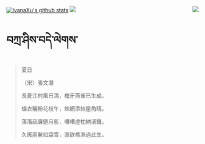 [![IvanaXu's github stats](https://github-readme-stats.vercel.app/api?username=IvanaXu&show_icons=true&theme=vue-dark)](https://github.com/anuraghazra/github-readme-stats)
<img align="right" src="https://github-readme-stats.vercel.app/api/top-langs/?username=IvanaXu&langs_count=7&theme=graywhite" />
<img src="https://github-readme-stats.vercel.app/api/wakatime?username=IvanaXu&layout=compact&langs_count=6&theme=vue-dark&&custom_title=Programming Times(Jul 29 2021-)" />
# བཀྲ་ཤིས་བདེ་ལེགས་
> 夏日
> 
> （宋）張文潛
> 
> 長夏江村風日清，檐牙燕雀已生成。
> 
> 蝶衣曬粉花枝午，蛛網添絲屋角晴。
> 
> 落落疏廉邀月影，嘈嘈虛枕納溪聲。
> 
> 久斑兩鬢如霜雪，直欲樵漁過此生。
>